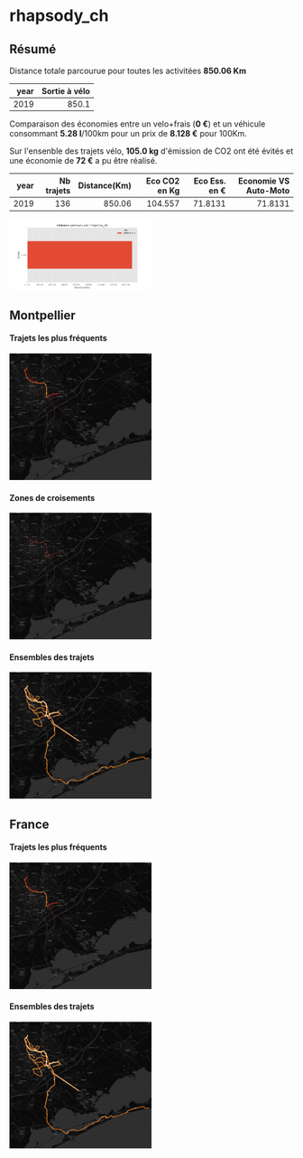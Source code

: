 # rhapsody_ch

## Résumé

Distance totale parcourue pour toutes les activitées **850.06 Km**

|   year |   Sortie à vélo |
|-------:|----------------:|
|   2019 |           850.1 |

Comparaison des économies entre un velo+frais (**0 €**) et un véhicule consommant **5.28 l**/100km pour un prix de **8.128 €** pour 100Km.

Sur l'ensenble des trajets vélo, **105.0 kg** d'émission de CO2 ont été évités et une économie de **72 €** a pu être réalisé.

|   year |   Nb trajets |   Distance(Km) |   Eco CO2 en Kg |   Eco Ess. en € |   Economie VS Auto-Moto |
|-------:|-------------:|---------------:|----------------:|----------------:|------------------------:|
|   2019 |          136 |         850.06 |         104.557 |         71.8131 |                 71.8131 |

<img src="summary_user.png" width="50%" >

## Montpellier

#### Trajets les plus fréquents

<img src="heatmap_user_montpellier.png" width="50%" >

#### Zones de croisements

<img src="heatmap_user_montpellier_carrefour.png" width="50%" >


#### Ensembles des trajets

<img src="heatmap_user_montpellier_all.png" width="50%" >


## France

#### Trajets les plus fréquents

<img src="heatmap_user_france.png" width="50%" >

#### Ensembles des trajets

<img src="heatmap_user_france_all.png" width="50%" >
